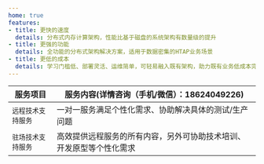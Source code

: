 ```yaml
---
home: true
features:
- title: 更快的速度
  details: 分布式内存计算架构，性能比基于磁盘的系统架构有数量级的提升
- title: 更强的功能
  details: 全功能的分布式架构解决方案，适用于数据密集的HTAP业务场景
- title: 更低的成本
  details: 学习门槛低、部署灵活、运维简单，可轻易融入既有架构，助力既有业务低成本完成分布式架构改造
---
```


<div class="theme-default-content custom content__default"><table><thead><tr><th style="width:18%">服务项目</th> <th>服务内容(详情咨询（手机/微信）：18624049226)</th></tr></thead> <tbody><tr><td><code>远程技术支持服务</code></td> <td>一对一服务满足个性化需求、协助解决具体的测试/生产问题</td></tr> <tr><td><code>驻场技术支持服务</code></td> <td>高效提供远程服务的所有内容，另外可协助技术培训、开发原型等个性化需求</td></tr></tbody></table></div>